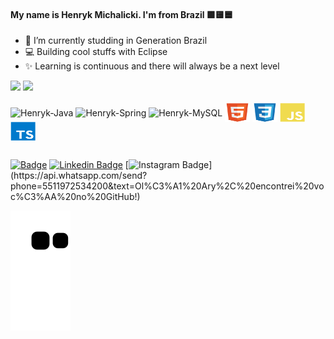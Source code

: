 

#### My name is Henryk Michalicki. I'm from Brazil  🟩🟨🟦

- 🚀 I’m currently studding in Generation Brazil
- 💻 Building cool stuffs with Eclipse
- ✨ Learning is continuous and there will always be a next level


<div>
<img height="50%" src="https://github-readme-stats.vercel.app/api?username=HenrykMichalicki&show_icons=true&theme=highcontrast"/> 
<img height="50%" src="https://github-readme-stats.vercel.app/api/top-langs/?username=HenrykMichalicki&layout=compact&theme=highcontrast">
</div> 


<div style="display: inline_block"><br>
 <img align="center" alt="Henryk-Java" height="40" width="60" src="https://cdn.jsdelivr.net/gh/devicons/devicon/icons/java/java-original-wordmark.svg">
  <img align="center" alt="Henryk-Spring" height="40" width="60" src="https://cdn.jsdelivr.net/gh/devicons/devicon/icons/spring/spring-original-wordmark.svg">
  <img align="center" alt="Henryk-MySQL" height="40" width="60" src="https://cdn.jsdelivr.net/gh/devicons/devicon/icons/mysql/mysql-original-wordmark.svg">
  <img align="center" alt="Henryk-HTML" height="30" width="40" src="https://raw.githubusercontent.com/devicons/devicon/master/icons/html5/html5-original.svg">
   <img align="center" alt="Henryk-CSS" height="30" width="40" src="https://raw.githubusercontent.com/devicons/devicon/master/icons/css3/css3-original.svg">
  <img align="center" alt="Henryk-Js" height="30" width="40" src="https://raw.githubusercontent.com/devicons/devicon/master/icons/javascript/javascript-plain.svg">
  <img align="center" alt="Henryk-Ts" height="30" width="40" src="https://raw.githubusercontent.com/devicons/devicon/master/icons/typescript/typescript-plain.svg">
</div>
 
 ##

[![Badge](https://img.shields.io/badge/-Linkedin-blue?style=flat-square&labelColor=blue&logo=Linkedin&logoColor=white&link=https://www.linkedin.com/in/henryk-michalicki-jr-01549813b/)](https://www.linkedin.com/in/henryk-michalicki-jr-01549813b//) [![Linkedin Badge](https://img.shields.io/badge/-Instagram-violet?style=flat-square&labelColor=violet&logo=instagram&logoColor=white&link=https://www.instagram.com/rendrikks/)](https://www.instagram.com/rendrikks/) [![Instagram Badge](https://img.shields.io/badge/-WhatsApp-green?style=flat-square&labelColor=green&logo=whatsapp&logoColor=white&link=https://api.whatsapp.com/send?phone=5511972534200&text=Ol%C3%A1%20Ary%2C%20encontrei%20voc%C3%AA%20no%20GitHub!)](https://api.whatsapp.com/send?phone=5511972534200&text=Ol%C3%A1%20Ary%2C%20encontrei%20voc%C3%AA%20no%20GitHub!)

  ![Snake animation](https://github.com/rafaballerini/rafaballerini/blob/output/github-contribution-grid-snake.svg)
 
</div>
